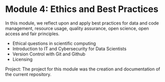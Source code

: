 # Module 4: Ethics and Best Practices

In this module, we reflect upon and apply best practices for data and code management, resource usage, quality assurance, open science, open access and fair principles.
- Ethical questions in scientific computing
- Introduction to IT and Cybersecurity for Data Scientists
- Version Control with Git and Github
- Licensing

Project: The project for this module was the creation and documentation of the current repository. 
